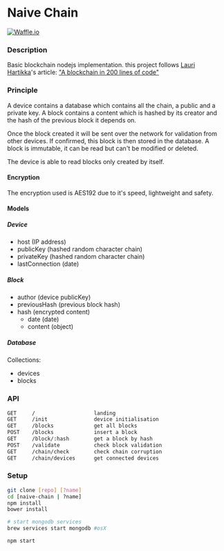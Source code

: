 # Naive Chain

[![Waffle.io](https://img.shields.io/badge/Status-Development-A44437.svg?style=flat-square)]()


### Description
Basic blockchain nodejs implementation.
this project follows [Lauri Hartikka](https://medium.com/@lhartikk)'s article:
["A blockchain in 200 lines of code"](https://medium.com/@lhartikk/a-blockchain-in-200-lines-of-code-963cc1cc0e54)


### Principle
A device contains a database which contains all the chain, a public and a private key.
A block contains a content which is hashed by its creator and the hash of the previous block it depends on.

Once the block created it will be sent over the network for validation from other devices.
If confirmed, this block is then stored in the database.
A block is immutable, it can be read but can't be modified or deleted.

The device is able to read blocks only created by itself.


#### Encryption
The encryption used is AES192 due to it's speed, lightweight and safety.


#### Models
##### Device
- host (IP address)
- publicKey (hashed random character chain)
- privateKey (hashed random character chain)
- lastConnection (date)

##### Block
- author (device publicKey)
- previousHash (previous block hash)
- hash (encrypted content)
  - date (date)
  - content (object)

##### Database
Collections:
- devices
- blocks


### API
```txt
GET     /                   landing
GET     /init               device initialisation
GET     /blocks             get all blocks
POST    /blocks             insert a block
GET     /block/:hash        get a block by hash
POST    /validate           check block validation
GET     /chain/check        check chain corruption
GET     /chain/devices      get connected devices
```

### Setup
```bash
git clone [repo] [?name]
cd [naive-chain | ?name]
npm install
bower install

# start mongodb services
brew services start mongodb #osX

npm start
```

